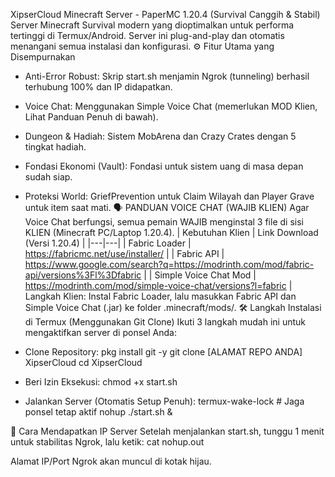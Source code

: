 XipserCloud Minecraft Server - PaperMC 1.20.4 (Survival Canggih & Stabil)
Server Minecraft Survival modern yang dioptimalkan untuk performa tertinggi di Termux/Android. Server ini plug-and-play dan otomatis menangani semua instalasi dan konfigurasi.
⚙️ Fitur Utama yang Disempurnakan
 * Anti-Error Robust: Skrip start.sh menjamin Ngrok (tunneling) berhasil terhubung 100% dan IP didapatkan.
 * Voice Chat: Menggunakan Simple Voice Chat (memerlukan MOD Klien, Lihat Panduan Penuh di bawah).
 * Dungeon & Hadiah: Sistem MobArena dan Crazy Crates dengan 5 tingkat hadiah.
 * Fondasi Ekonomi (Vault): Fondasi untuk sistem uang di masa depan sudah siap.
 * Proteksi World: GriefPrevention untuk Claim Wilayah dan Player Grave untuk item saat mati.
🗣️ PANDUAN VOICE CHAT (WAJIB KLIEN)
Agar Voice Chat berfungsi, semua pemain WAJIB menginstal 3 file di sisi KLIEN (Minecraft PC/Laptop 1.20.4).
| Kebutuhan Klien | Link Download (Versi 1.20.4) |
|---|---|
| Fabric Loader | https://fabricmc.net/use/installer/ |
| Fabric API | https://www.google.com/search?q=https://modrinth.com/mod/fabric-api/versions%3Fl%3Dfabric |
| Simple Voice Chat Mod | https://modrinth.com/mod/simple-voice-chat/versions?l=fabric |
Langkah Klien: Instal Fabric Loader, lalu masukkan Fabric API dan Simple Voice Chat (.jar) ke folder .minecraft/mods/.
🛠️ Langkah Instalasi di Termux (Menggunakan Git Clone)
Ikuti 3 langkah mudah ini untuk mengaktifkan server di ponsel Anda:
 * Clone Repository:
   pkg install git -y
git clone [ALAMAT REPO ANDA] XipserCloud
cd XipserCloud

 * Beri Izin Eksekusi:
   chmod +x start.sh

 * Jalankan Server (Otomatis Setup Penuh):
   termux-wake-lock  # Jaga ponsel tetap aktif
nohup ./start.sh &

🔑 Cara Mendapatkan IP Server
Setelah menjalankan start.sh, tunggu 1 menit untuk stabilitas Ngrok, lalu ketik:
cat nohup.out

Alamat IP/Port Ngrok akan muncul di kotak hijau.
